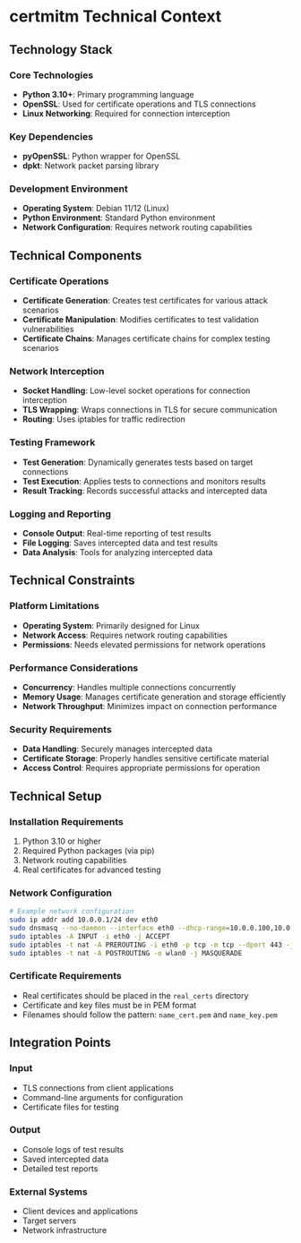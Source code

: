 # certmitm Technical Context

## Technology Stack

### Core Technologies
- **Python 3.10+**: Primary programming language
- **OpenSSL**: Used for certificate operations and TLS connections
- **Linux Networking**: Required for connection interception

### Key Dependencies
- **pyOpenSSL**: Python wrapper for OpenSSL
- **dpkt**: Network packet parsing library

### Development Environment
- **Operating System**: Debian 11/12 (Linux)
- **Python Environment**: Standard Python environment
- **Network Configuration**: Requires network routing capabilities

## Technical Components

### Certificate Operations
- **Certificate Generation**: Creates test certificates for various attack scenarios
- **Certificate Manipulation**: Modifies certificates to test validation vulnerabilities
- **Certificate Chains**: Manages certificate chains for complex testing scenarios

### Network Interception
- **Socket Handling**: Low-level socket operations for connection interception
- **TLS Wrapping**: Wraps connections in TLS for secure communication
- **Routing**: Uses iptables for traffic redirection

### Testing Framework
- **Test Generation**: Dynamically generates tests based on target connections
- **Test Execution**: Applies tests to connections and monitors results
- **Result Tracking**: Records successful attacks and intercepted data

### Logging and Reporting
- **Console Output**: Real-time reporting of test results
- **File Logging**: Saves intercepted data and test results
- **Data Analysis**: Tools for analyzing intercepted data

## Technical Constraints

### Platform Limitations
- **Operating System**: Primarily designed for Linux
- **Network Access**: Requires network routing capabilities
- **Permissions**: Needs elevated permissions for network operations

### Performance Considerations
- **Concurrency**: Handles multiple connections concurrently
- **Memory Usage**: Manages certificate generation and storage efficiently
- **Network Throughput**: Minimizes impact on connection performance

### Security Requirements
- **Data Handling**: Securely manages intercepted data
- **Certificate Storage**: Properly handles sensitive certificate material
- **Access Control**: Requires appropriate permissions for operation

## Technical Setup

### Installation Requirements
1. Python 3.10 or higher
2. Required Python packages (via pip)
3. Network routing capabilities
4. Real certificates for advanced testing

### Network Configuration
```bash
# Example network configuration
sudo ip addr add 10.0.0.1/24 dev eth0
sudo dnsmasq --no-daemon --interface eth0 --dhcp-range=10.0.0.100,10.0.0.200 --log-dhcp --log-queries --bind-interfaces -C /dev/null
sudo iptables -A INPUT -i eth0 -j ACCEPT
sudo iptables -t nat -A PREROUTING -i eth0 -p tcp -m tcp --dport 443 -j REDIRECT --to-ports 9900
sudo iptables -t nat -A POSTROUTING -o wlan0 -j MASQUERADE
```

### Certificate Requirements
- Real certificates should be placed in the `real_certs` directory
- Certificate and key files must be in PEM format
- Filenames should follow the pattern: `name_cert.pem` and `name_key.pem`

## Integration Points

### Input
- TLS connections from client applications
- Command-line arguments for configuration
- Certificate files for testing

### Output
- Console logs of test results
- Saved intercepted data
- Detailed test reports

### External Systems
- Client devices and applications
- Target servers
- Network infrastructure